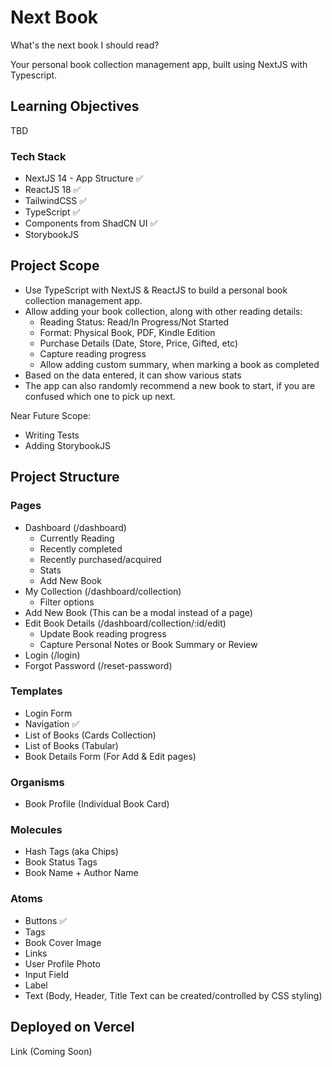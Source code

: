 # Next Book

What's the next book I should read?

Your personal book collection management app, built using NextJS with Typescript.

## Learning Objectives

TBD

### Tech Stack

- NextJS 14 - App Structure ✅
- ReactJS 18 ✅
- TailwindCSS ✅
- TypeScript ✅
- Components from ShadCN UI ✅
- StorybookJS

## Project Scope

- Use TypeScript with NextJS & ReactJS to build a personal book collection management app.
- Allow adding your book collection, along with other reading details:
  - Reading Status: Read/In Progress/Not Started
  - Format: Physical Book, PDF, Kindle Edition
  - Purchase Details (Date, Store, Price, Gifted, etc)
  - Capture reading progress
  - Allow adding custom summary, when marking a book as completed
- Based on the data entered, it can show various stats
- The app can also randomly recommend a new book to start, if you are confused which one to pick up next.

Near Future Scope:

- Writing Tests
- Adding StorybookJS

## Project Structure

### Pages

- Dashboard (/dashboard)
  - Currently Reading
  - Recently completed
  - Recently purchased/acquired
  - Stats
  - Add New Book
- My Collection (/dashboard/collection)
  - Filter options
- Add New Book (This can be a modal instead of a page)
- Edit Book Details (/dashboard/collection/:id/edit)
  - Update Book reading progress
  - Capture Personal Notes or Book Summary or Review
- Login (/login)
- Forgot Password (/reset-password)

### Templates

- Login Form
- Navigation ✅
- List of Books (Cards Collection)
- List of Books (Tabular)
- Book Details Form (For Add & Edit pages)

### Organisms

- Book Profile (Individual Book Card)

### Molecules

- Hash Tags (aka Chips)
- Book Status Tags
- Book Name + Author Name

### Atoms

- Buttons ✅
- Tags
- Book Cover Image
- Links
- User Profile Photo
- Input Field
- Label
- Text (Body, Header, Title Text can be created/controlled by CSS styling)

## Deployed on Vercel

Link (Coming Soon)
